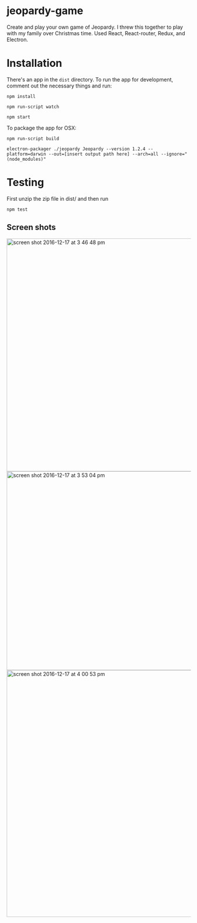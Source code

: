# jeopardy-game
Create and play your own game of Jeopardy. I threw this together to play with my family over Christmas time. Used React, React-router, Redux, and Electron.

# Installation
There's an app in the `dist` directory.
To run the app for development, comment out the necessary things and run:

```npm install```

```npm run-script watch```

```npm start```

To package the app for OSX:

```npm run-script build```

```electron-packager ./jeopardy Jeopardy --version 1.2.4 --platform=darwin --out=[insert output path here] --arch=all --ignore="(node_modules)"```

# Testing

First unzip the zip file in dist/ and then run

```npm test```

## Screen shots
<img width="635" alt="screen shot 2016-12-17 at 3 46 48 pm" src="https://cloud.githubusercontent.com/assets/10538978/21290243/3abb4ae8-c470-11e6-83cb-67bdc88f6952.png">
<img width="542" alt="screen shot 2016-12-17 at 3 53 04 pm" src="https://cloud.githubusercontent.com/assets/10538978/21290266/e93ddd92-c470-11e6-8379-c8787b6de75d.png">
<img width="673" alt="screen shot 2016-12-17 at 4 00 53 pm" src="https://cloud.githubusercontent.com/assets/10538978/21290289/03a7379a-c472-11e6-9832-f8570a577021.png">
